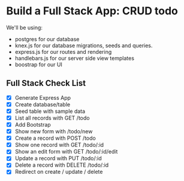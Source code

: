 # Build a Full Stack App: CRUD todo

We'll be using:
* postgres for our database
* knex.js for our database migrations, seeds and queries.
* express.js for our routes and rendering
* handlebars.js for our server side view templates
* boostrap for our UI

## Full Stack Check List
* [x] Generate Express App
* [x] Create database/table
* [x] Seed table with sample data
* [x] List all records with GET /todo
* [x] Add Bootstrap
* [x] Show new form with /todo/new
* [x] Create a record with POST /todo
* [x] Show one record with GET /todo/:id
* [x] Show an edit form with GET /todo/:id/edit
* [x] Update a record with PUT /todo/:id
* [x] Delete a record with DELETE /todo/:id
* [x] Redirect on create / update / delete
